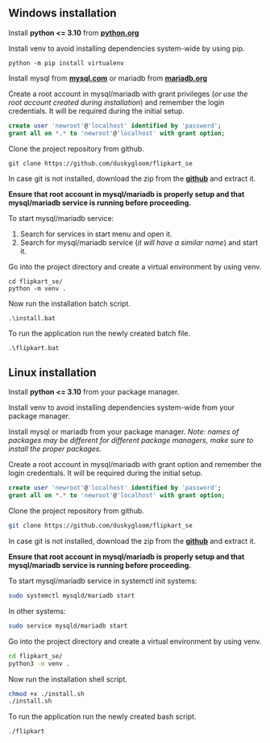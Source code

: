 ## Windows installation

Install **python <= 3.10** from [**python.org**](https://www.python.org/downloads/)

Install venv to avoid installing dependencies system-wide by using pip.
```batch
python -m pip install virtualenv
```

Install mysql from [**mysql.com**](https://dev.mysql.com/downloads/installer/) or mariadb from [**mariadb.org**](https://mariadb.org/download/)

Create a root account in mysql/mariadb with grant privileges (*or use the root account created during installation*) and remember the login credentials. It will be required during the initial setup.
```sql
create user 'newroot'@'localhost' identified by 'password';
grant all on *.* to 'newroot'@'localhost' with grant option;
```

Clone the project repository from github.
```batch
git clone https://github.com/duskygloom/flipkart_se
```

In case git is not installed, download the zip from the [**github**](https://github.com/duskygloom/flipkart_se) and extract it.

**Ensure that root account in mysql/mariadb is properly setup and that mysql/mariadb service is running before proceeding.**

To start mysql/mariadb service:
1. Search for services in start menu and open it.
2. Search for mysql/mariadb service (*it will have a similar name*) and start it.

Go into the project directory and create a virtual environment by using venv.
```batch
cd flipkart_se/
python -m venv .
```

Now run the installation batch script.
```batch
.\install.bat
```

To run the application run the newly created batch file.
```batch
.\flipkart.bat
```


## Linux installation

Install **python <= 3.10** from your package manager.

Install venv to avoid installing dependencies system-wide from your package manager.

Install mysql or mariadb from your package manager.
*Note: names of packages may be different for different package managers, make sure to install the proper packages.*

Create a root account in mysql/mariadb with grant option and remember the login credentials. It will be required during the initial setup.
```sql
create user 'newroot'@'localhost' identified by 'password';
grant all on *.* to 'newroot'@'localhost' with grant option;
```

Clone the project repository from github.
```sh
git clone https://github.com/duskygloom/flipkart_se
```

In case git is not installed, download the zip from the [**github**](https://github.com/duskygloom/flipkart_se) and extract it.

**Ensure that root account in mysql/mariadb is properly setup and that mysql/mariadb service is running before proceeding.**

To start mysql/mariadb service in systemctl init systems:
```sh
sudo systemctl mysqld/mariadb start
```
In other systems:
```sh
sudo service mysqld/mariadb start
```

Go into the project directory and create a virtual environment by using venv.
```sh
cd flipkart_se/
python3 -m venv .
```

Now run the installation shell script.
```sh
chmod +x ./install.sh
./install.sh
```

To run the application run the newly created bash script.
```sh
./flipkart
```
